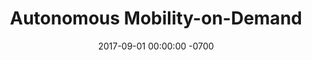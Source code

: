 ---
layout: 
title:  "Autonomous Mobility-on-Demand"
img: "IMG_TRANSP_CITY_1000x500px.jpg"
date:   2017-09-01 00:00:00 -0700
alt_text: "Autonomous Mobility-on-Demand"
---